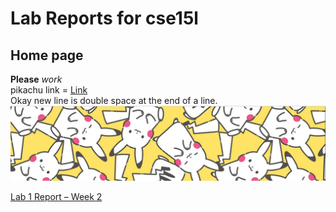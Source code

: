# Lab Reports for cse15l
## Home page
**Please** *work*  
pikachu link = [Link](https://cdn11.bigcommerce.com/s-gyhhtwx4/images/stencil/1280x1280/products/3496/9708/079346048182_Puzzle_800__12634.1625757776.jpg?c=2)  
Okay new line is double space at the end of a line.  
![Image](./Images/pikachu.PNG)

[Lab 1 Report – Week 2](lab-report-1-week-2.html)  
